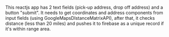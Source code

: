 This reactjs app has 2 text fields (pick-up address, drop off address) and a button "submit". 
It needs to get coordinates and address components from input fields (using GoogleMapsDIstanceMatrixAPI),
after that, it checks distance (less than 20 miles) and pushes it to firebase as a unique record 
if it's within range area.